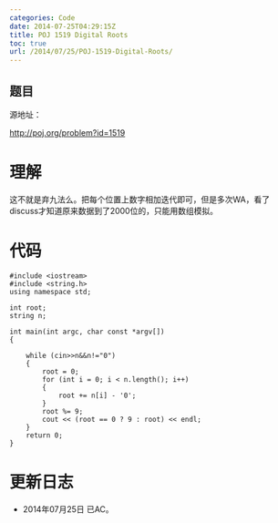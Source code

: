 ```yaml
---
categories: Code
date: 2014-07-25T04:29:15Z
title: POJ 1519 Digital Roots
toc: true
url: /2014/07/25/POJ-1519-Digital-Roots/
---
```


## 题目
源地址：

http://poj.org/problem?id=1519

# 理解
这不就是弃九法么。把每个位置上数字相加迭代即可，但是多次WA，看了discuss才知道原来数据到了2000位的，只能用数组模拟。

<!--more-->

# 代码

```
#include <iostream>
#include <string.h>
using namespace std;

int root;
string n;

int main(int argc, char const *argv[])
{

    while (cin>>n&&n!="0")
    {
        root = 0;
        for (int i = 0; i < n.length(); i++)
        {
            root += n[i] - '0';
        }
        root %= 9;
        cout << (root == 0 ? 9 : root) << endl;
    }
    return 0;
}

```

# 更新日志
- 2014年07月25日 已AC。